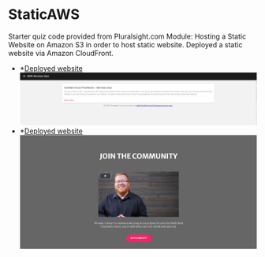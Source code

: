 # StaticAWS

Starter quiz code provided from Pluralsight.com Module: Hosting a Static Website on Amazon S3 in order to host static website. Deployed a static website via Amazon CloudFront.

- \*[Deployed website](https://kayos-bucket-1.s3-us-west-2.amazonaws.com/index.html)
![Screenshot of Index.html](assets/screenshot.jpg)
- \*[Deployed website](http://dhev4it0v2ynw.cloudfront.net/)
![Screenshot of Index.html](assets/screenshot2.jpg)

